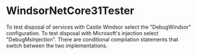 # WindsorNetCore31Tester

To test disposal of services with Castle Windsor select the "DebugWindsor" configuration. To test disposal with Microsoft's injection 
select "DebugMsInjection". There are conditional compilation statements that switch between the two implementations.
